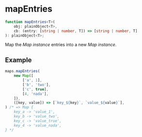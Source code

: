 # mapEntries

```ts
function mapEntries<T>(
    obj: plainObject<T>,
    cb: (entry: [string | number, T]) => [string | number, T]
): plainObject<T>;
```

Map the _Map instance_ entries into a new _Map instance_.

## Example

```ts
maps.mapEntries(
    new Map([
        ['a', 1],
        ['b', 'two'],
        ['c', true],
        [4, 'nada'],
    ]),
    ([key, value]) => [`key_${key}`, `value_${value}`],
) /* => Map {
    key_a -> 'value_1',
    key_b -> 'value_two',
    key_c -> 'value_true',
    key_4 -> 'value_nada',
} */
```
